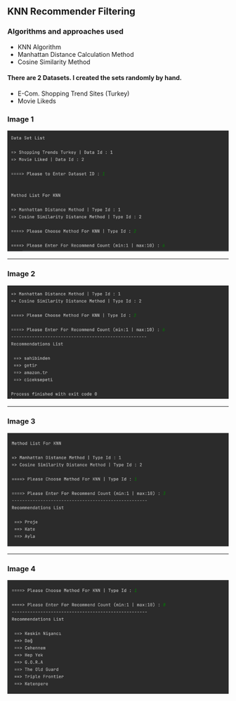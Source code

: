 ## KNN Recommender Filtering

### Algorithms and approaches used
  * KNN Algorithm 
  * Manhattan Distance Calculation Method
  * Cosine Similarity Method

#### There are 2 Datasets. I created the sets randomly by hand.
* E-Com. Shopping Trend Sites (Turkey)
* Movie Likeds

### Image 1
![1](https://github.com/nrkdrk/KNNRecommenderFilter/blob/main/ss/img.png)
___
### Image 2
![2](https://github.com/nrkdrk/KNNRecommenderFilter/blob/main/ss/img_1.png)
___

### Image 3
![3](https://github.com/nrkdrk/KNNRecommenderFilter/blob/main/ss/img_2.png)
___
### Image 4
![4](https://github.com/nrkdrk/KNNRecommenderFilter/blob/main/ss/img_3.png)